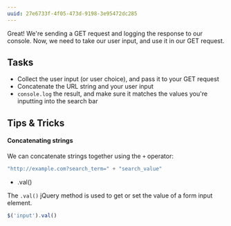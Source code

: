 ```yaml
---
uuid: 27e6733f-4f05-473d-9198-3e95472dc285
---
```


Great! We're sending a GET request and logging the response to our console. Now, we need to take our user input, and use it in our GET request.

## Tasks

- Collect the user input (or user choice), and pass it to your GET request
- Concatenate the URL string and your user input
- `console.log` the result, and make sure it matches the values you're inputting into the search bar

## Tips & Tricks

#### Concatenating strings

We can concatenate strings together using the `+` operator:

```javascript
"http://example.com?search_term=" + "search_value"
```

- .val()

The `.val()` jQuery method is used to get or set the value of a form input element.

```javascript
$('input').val()
```
